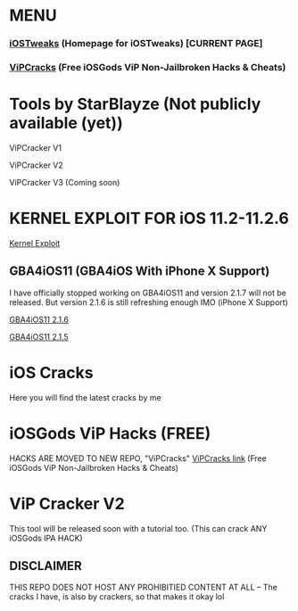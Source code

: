 # MENU
### [iOSTweaks](https://starblayze.github.io/iOSTweaks/) (Homepage for iOSTweaks) [CURRENT PAGE]
### [ViPCracks](https://starblayze.github.io/ViPCracks/) (Free iOSGods ViP Non-Jailbroken Hacks & Cheats)


# Tools by StarBlayze (Not publicly available (yet))
ViPCracker V1

ViPCracker V2

ViPCracker V3 (Coming soon)

# KERNEL EXPLOIT FOR iOS 11.2-11.2.6
[Kernel Exploit](https://mega.nz/#!GihDnSQZ!KDk3urGjsCABENCovJFAytXgwJPtToEel0rNDXmwJhQ)

## GBA4iOS11 (GBA4iOS With iPhone X Support)
I have officially stopped working on GBA4iOS11 and version 2.1.7 will not be released. But version 2.1.6 is still refreshing enough IMO (iPhone X Support)

[GBA4iOS11 2.1.6](https://appd.be/star/GBA4iOS11%20(2.1.6%20–%20iOS11x%20Fix).ipa)

[GBA4iOS11 2.1.5](https://appd.be/star/GBA4iOS11%20v2.1.5.ipa)

# iOS Cracks
Here you will find the latest cracks by me


# iOSGods ViP Hacks (FREE)

HACKS ARE MOVED TO NEW REPO, "ViPCracks" [ViPCracks link](https://starblayze.github.io/ViPCracks/) (Free iOSGods ViP Non-Jailbroken Hacks & Cheats)


# ViP Cracker V2
This tool will be released soon with a tutorial too. (This can crack ANY iOSGods IPA HACK) 



## DISCLAIMER
THIS REPO DOES NOT HOST ANY PROHIBITIED CONTENT AT ALL – The cracks I have, is also by crackers, so that makes it okay lol
